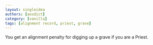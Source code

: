 ```yaml
---
layout: singleidea
authors: [aosdict]
category: [vanilla]
tags: [alignment record, priest, grave]
---
```

You get an alignment penalty for digging up a grave if you are a Priest.
